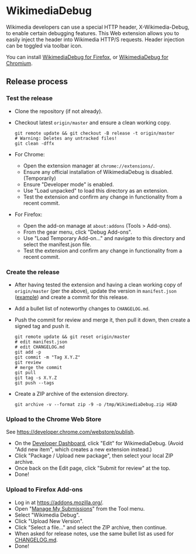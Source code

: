 # WikimediaDebug

Wikimedia developers can use a special HTTP header, X-Wikimedia-Debug, to
enable certain debugging features. This Web extension allows you to easily
inject the header into Wikimedia HTTP/S requests. Header injection can be
toggled via toolbar icon.

You can install [WikimediaDebug for Firefox](https://addons.mozilla.org/en-US/firefox/addon/wikimedia-debug-header/), or
[WikimediaDebug for Chromium](https://chrome.google.com/webstore/detail/wikimediadebug/binmakecefompkjggiklgjenddjoifbb).

## Release process

### Test the release

* Clone the repository (if not already).
* Checkout latest `origin/master` and ensure a clean working copy.

  ```
  git remote update && git checkout -B release -t origin/master
  # Warning: Deletes any untracked files!
  git clean -dffx
  ```
* For Chrome:
  - Open the extension manager at `chrome://extensions/`.
  - Ensure any official installation of WikimediaDebug is disabled. (Temporarily)
  - Ensure "Developer mode" is enabled.
  - Use "Load unpacked" to load this directory as an extension.
  - Test the extension and confirm any change in functionality from a recent commit.
* For Firefox:
  - Open the add-on manage at `about:addons` (Tools > Add-ons).
  - From the gear menu, click "Debug Add-ons".
  - Use "Load Temporary Add-on..." and navigate to this directory and select the manifest.json file.
  - Test the extension and confirm any change in functionality from a recent commit.

### Create the release

* After having tested the extension and having a clean working copy
  of `origin/master` (per the above), update the version in `manifest.json` ([example](https://gerrit.wikimedia.org/g/performance/WikimediaDebug/+/a2c6cb5b3c89258224bfa906291104e7c5bf77a8))
  and create a commit for this release.
* Add a bullet list of noteworthy changes to `CHANGELOG.md`.
* Push the commit for review and merge it, then pull it down, then create a signed tag and push it.

  ```
  git remote update && git reset origin/master
  # edit manifest.json
  # edit CHANGELOG.md
  git add -p
  git commit -m "Tag X.Y.Z"
  git review
  # merge the commit
  git pull
  git tag -s X.Y.Z
  git push --tags
  ```
* Create a ZIP archive of the extension directory.

  ```
  git archive -v --format zip -9 -o /tmp/WikimediaDebug.zip HEAD
  ```

### Upload to the Chrome Web Store

See <https://developer.chrome.com/webstore/publish>.

* On the [Developer Dashboard](https://chrome.google.com/webstore/developer/dashboard), click "Edit" for WikimediaDebug. (Avoid "Add new item", which creates a new extension instead.)
* Click "Package / Upload new package", then select your local ZIP archive.
* Once back on the Edit page, click "Submit for review" at the top.
* Done!

### Upload to Firefox Add-ons

* Log in at <https://addons.mozilla.org/>.
* Open "[Manage My Submissions](https://addons.mozilla.org/en-US/developers/addons)" from the Tool menu.
* Select "Wikimedia Debug".
* Click "Upload New Version".
* Click "Select a file..." and select the ZIP archive, then continue.
* When asked for release notes, use the same bullet list as used for [CHANGELOG.md](./CHANGELOG.md).
* Done!
